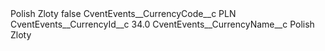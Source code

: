 <?xml version="1.0" encoding="UTF-8"?>
<CustomMetadata xmlns="http://soap.sforce.com/2006/04/metadata" xmlns:xsi="http://www.w3.org/2001/XMLSchema-instance" xmlns:xsd="http://www.w3.org/2001/XMLSchema">
    <label>Polish Zloty</label>
    <protected>false</protected>
    <values>
        <field>CventEvents__CurrencyCode__c</field>
        <value xsi:type="xsd:string">PLN</value>
    </values>
    <values>
        <field>CventEvents__CurrencyId__c</field>
        <value xsi:type="xsd:double">34.0</value>
    </values>
    <values>
        <field>CventEvents__CurrencyName__c</field>
        <value xsi:type="xsd:string">Polish Zloty</value>
    </values>
</CustomMetadata>
